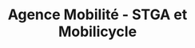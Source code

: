 ---
title: "Agence Mobilité - STGA et Mobilicycle"
url: /angouleme/agence-mobilite-stga-et-mobilicycle/
shop: Tickets
---